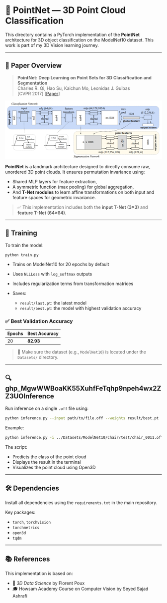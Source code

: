 # 🔷 PointNet — 3D Point Cloud Classification

This directory contains a PyTorch implementation of the **PointNet** architecture for 3D object classification on the ModelNet10 dataset. This work is part of my 3D Vision learning journey.

---

## 📘 Paper Overview

> **PointNet: Deep Learning on Point Sets for 3D Classification and Segmentation**  
> Charles R. Qi, Hao Su, Kaichun Mo, Leonidas J. Guibas  
> [CVPR 2017] [[Paper](https://arxiv.org/abs/1612.00593)]


![Architecture of PointNet](Images/pointnet.png)

**PointNet** is a landmark architecture designed to directly consume raw, unordered 3D point clouds. It ensures permutation invariance using:
- Shared MLP layers for feature extraction,
- A symmetric function (max pooling) for global aggregation,
- And **T-Net modules** to learn affine transformations on both input and feature spaces for geometric invariance.

> ✅ This implementation includes both the **input T-Net (3×3)** and **feature T-Net (64×64)**.

---

## 🚀 Training

To train the model:

```bash
python train.py
```

* Trains on ModelNet10 for 20 epochs by default
* Uses `NLLLoss` with `log_softmax` outputs
* Includes regularization terms from transformation matrices
* Saves:

  * `result/last.pt`: the latest model
  * `result/best.pt`: the model with highest validation accuracy

### ✅ Best Validation Accuracy

| Epochs | Best Accuracy |
| ------ | ------------- |
| 20     | **82.93**    |

> 📂 Make sure the dataset (e.g., `ModelNet10`) is located under the `Datasets/` directory.

---

## 🔍 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Inference

Run inference on a single `.off` file using:

```bash
python inference.py --input path/to/file.off --weights result/best.pt
```

Example:

```bash
python inference.py -i ../Datasets/ModelNet10/chair/test/chair_0011.off
```

The script:

* Predicts the class of the point cloud
* Displays the result in the terminal
* Visualizes the point cloud using Open3D

---

## 🛠️ Dependencies

Install all dependencies using the `requirements.txt` in the main repository.

Key packages:

* `torch`, `torchvision`
* `torchmetrics`
* `open3d`
* `tqdm`

---

## 📚 References

This implementation is based on:

* 📘 *3D Data Science* by Florent Poux
* 🎓 Howsam Academy Course on Computer Vision by Seyed Sajad Ashrafi
